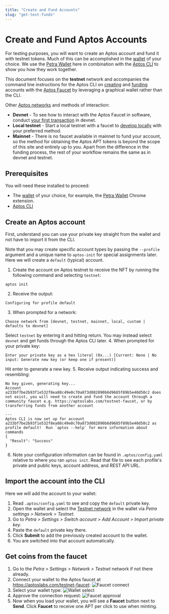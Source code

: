 ```yaml
---
title: "Create and Fund Accounts"
slug: "get-test-funds"
---
```


# Create and Fund Aptos Accounts

For testing purposes, you will want to create an Aptos account and fund it with testnet tokens. Much of this can be accomplished in the [wallet](https://github.com/aptos-foundation/ecosystem-projects#wallets) of your choice. We use the [Petra Wallet](https://petra.app/docs/use) here in combination with the [Aptos CLI](../cli-tools/aptos-cli-tool/index.md) to show you how they work together.

This document focuses on the **testnet** network and accompanies the command line instructions for the Aptos CLI on [creating](../cli-tools/aptos-cli-tool/use-aptos-cli.md#initialize-local-configuration-and-create-an-account) and [funding](../cli-tools/aptos-cli-tool/use-aptos-cli.md#fund-an-account-with-the-faucet) accounts with the [Aptos Faucet](https://github.com/aptos-labs/aptos-core/tree/main/crates/aptos-faucet) by leveraging a graphical wallet rather than the CLI.

Other [Aptos networks](./system-integrators-guide.md#choose-a-network) and methods of interaction:
  * **Devnet** - To see how to interact with the Aptos Faucet in software, conduct [your first transaction](../tutorials/first-transaction.md) in devnet. 
  * **Local testnet** - Start a local testnet with a faucet to [develop locally](../nodes/local-testnet/index.md) with your preferred method. 
  * **Mainnet** - There is no faucet available in mainnet to fund your account, so the method for obtaining the Aptos APT tokens is beyond the scope of this site and entirely up to you. Apart from the difference in the funding process, the rest of your workflow remains the same as in devnet and testnet.

## Prerequisites

You will need these installed to proceed:

* The [wallet](https://github.com/aptos-foundation/ecosystem-projects#wallets) of your choice, for example, the [Petra Wallet](https://petra.app) Chrome extension.
* [Aptos CLI](../cli-tools/aptos-cli-tool/index.md)

## Create an Aptos account

First, understand you can use your private key straight from the wallet and not have to import it from the CLI.

Note that you may create specific account types by passing the `--profile` argument and a unique name to `aptos-init` for special assignments later. Here we will create a `default` (typical) account.

1. Create the account on Aptos testnet to receive the NFT by running the following command and selecting `testnet`:
  ```shell
  aptos init
  ```
2. Receive the output:
  ```shell
  Configuring for profile default
  ```
3. When prompted for a network:
  ```shell
  Choose network from [devnet, testnet, mainnet, local, custom | defaults to devnet]
  ```
  Select `testnet` by entering it and hitting return. You may instead select `devnet` and get funds through the Aptos CLI later.
4. When prompted for your private key:
  ```shell
  Enter your private key as a hex literal (0x...) [Current: None | No input: Generate new key (or keep one if present)]
  ```
  Hit enter to generate a new key.
5. Receive output indicating success and resembling:
  ```shell
  No key given, generating key...
  Account a233bf7be2b93f1e532f8ea88c49e0c70a873d082890b6d9685f89b5e40d50c2 does not exist, you will need to create and fund the account through a community faucet e.g. https://aptoslabs.com/testnet-faucet, or by transferring funds from another account
  
  ---
  Aptos CLI is now set up for account a233bf7be2b93f1e532f8ea88c49e0c70a873d082890b6d9685f89b5e40d50c2 as profile default!  Run `aptos --help` for more information about commands
  {
    "Result": "Success"
  }
  ```
6. Note your configuration information can be found in `.aptos/config.yaml` relative to where you ran `aptos init`. Read that file to see each profile's private and public keys, account address, and REST API URL.

## Import the account into the CLI

Here we will add the account to your wallet:

1. Read `.aptos/config.yaml` to see and copy the `default` private key.
3. Open the wallet and select the [Testnet network](https://petra.app/docs/use) in the wallet via *Petra settings > Network > Testnet*.
4. Go to *Petra > Settings > Switch account > Add Account > Import private key*.
5. Paste the `default` private key there.
6. Click **Submit** to add the previously created account to the wallet.
7. You are switched into that account automatically.

## Get coins from the faucet

1. Go to the *Petra > Settings > Network > Testnet* network if not there already.
2. Connect your wallet to the Aptos faucet at https://aptoslabs.com/testnet-faucet:
  ![Faucet connect](/img/connect-wallet-faucet.png "Connect faucet to wallet")
3. Select your wallet type:
  ![Wallet select](/img/select-wallet-faucet.png "Select your wallet for faucet")
4. Approve the connection request:
  ![Faucet approval](/img/approve-wallet-faucet.png "Approve connecting faucet to wallet")
5. Now when you load your wallet, you will see a **Faucet** button next to **Send**. Click **Faucet** to receive one APT per click to use when minting.
